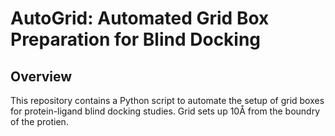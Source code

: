 # AutoGrid: Automated Grid Box Preparation for Blind Docking

## Overview
This repository contains a Python script to automate the setup of grid boxes for protein-ligand blind docking studies.
Grid sets up 10Å from the boundry of the protien. 

